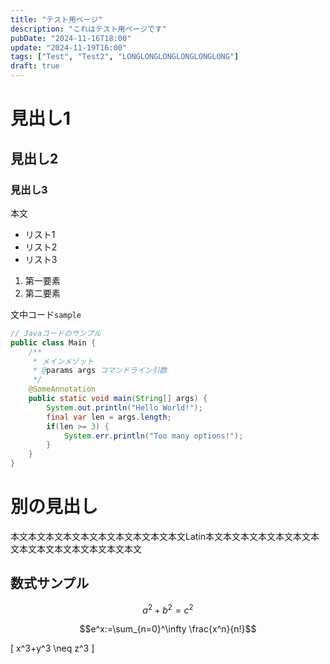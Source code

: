```yaml
---
title: "テスト用ページ"
description: "これはテスト用ページです"
pubDate: "2024-11-16T18:00"
update: "2024-11-19T16:00"
tags: ["Test", "Test2", "LONGLONGLONGLONGLONGLONG"]
draft: true
---
```


# 見出し1

## 見出し2

### 見出し3

本文

- リスト1
- リスト2
- リスト3

1. 第一要素
2. 第二要素

文中コード`sample`

```java
// Javaコードのサンプル
public class Main {
    /**
     * メインメゾット
     * @params args コマンドライン引数
     */
    @SomeAnnotation
    public static void main(String[] args) {
        System.out.println("Hello World!");
        final var len = args.length;
        if(len >= 3) {
            System.err.println("Too many options!");
        }
    }
}
```

# 別の見出し

本文本文本文本文本文本文本文本文本文本文Latin本文本文本文本文本文本文本文本文本文本文本文本文本文本文

## 数式サンプル

$$a^2+b^2=c^2$$

$$e^x:=\sum_{n=0}^\infty \frac{x^n}{n!}$$

\[ x^3+y^3 \neq z^3 \]
